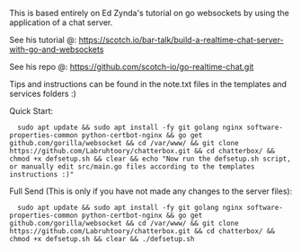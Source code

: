 This is based entirely on Ed Zynda's tutorial on go websockets by using the application of a chat server.

See his tutorial @:
https://scotch.io/bar-talk/build-a-realtime-chat-server-with-go-and-websockets

See his repo @:
https://github.com/scotch-io/go-realtime-chat.git


Tips and instructions can be found in the note.txt files in the templates and services folders :)


Quick Start:

      sudo apt update && sudo apt install -fy git golang nginx software-properties-common python-certbot-nginx && go get github.com/gorilla/websocket && cd /var/www/ && git clone https://github.com/Labruhtoory/chatterbox.git && cd chatterbox/ && chmod +x defsetup.sh && clear && echo "Now run the defsetup.sh script, or manually edit src/main.go files according to the templates instructions :)"


Full Send (This is only if you have not made any changes to the server files):

      sudo apt update && sudo apt install -fy git golang nginx software-properties-common python-certbot-nginx && go get github.com/gorilla/websocket && cd /var/www/ && git clone https://github.com/Labruhtoory/chatterbox.git && cd chatterbox/ && chmod +x defsetup.sh && clear && ./defsetup.sh
